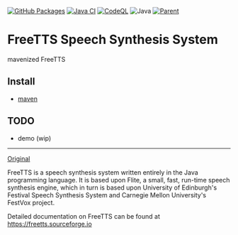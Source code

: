 [![GitHub Packages](https://github.com/umjammer/FreeTTS/actions/workflows/maven-publish.yml/badge.svg)](https://github.com/umjammer/FreeTTS/actions/workflows/maven-publish.yml)
[![Java CI](https://github.com/umjammer/FreeTTS/actions/workflows/maven.yml/badge.svg)](https://github.com/umjammer/FreeTTS/actions/workflows/maven.yml)
[![CodeQL](https://github.com/umjammer/FreeTTS/actions/workflows/codeql.yml/badge.svg)](https://github.com/umjammer/FreeTTS/actions/workflows/codeql.yml)
![Java](https://img.shields.io/badge/Java-8-b07219)
[![Parent](https://img.shields.io/badge/Parent-jsapi-pink)](https://github.com/umjammer/jsapi)

# FreeTTS Speech Synthesis System

mavenized FreeTTS

## Install

 * [maven](https://github.com/umjammer/FreeTTS/packages)

## TODO

 * demo (wip)

---
[Original](https://github.com/JVoiceXML/FreeTTS)

FreeTTS is a speech synthesis system written entirely in the Java programming language. It is based upon Flite, a small, fast, run-time speech
synthesis engine, which in turn is based upon University of Edinburgh's Festival Speech Synthesis System and Carnegie Mellon University's
FestVox project.

Detailed documentation on FreeTTS can be found at https://freetts.sourceforge.io
